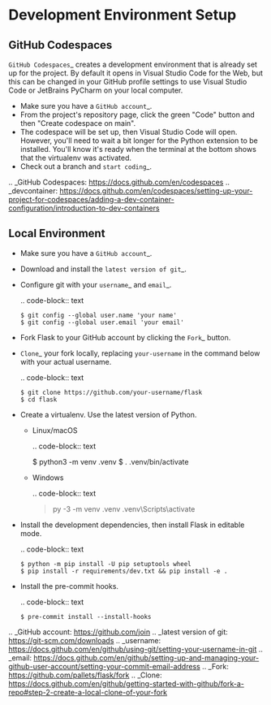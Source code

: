 # Development Environment Setup

## GitHub Codespaces

`GitHub Codespaces`_ creates a development environment that is already set up for the
project. By default it opens in Visual Studio Code for the Web, but this can
be changed in your GitHub profile settings to use Visual Studio Code or JetBrains
PyCharm on your local computer.

-   Make sure you have a `GitHub account`_.
-   From the project's repository page, click the green "Code" button and then "Create
    codespace on main".
-   The codespace will be set up, then Visual Studio Code will open. However, you'll
    need to wait a bit longer for the Python extension to be installed. You'll know it's
    ready when the terminal at the bottom shows that the virtualenv was activated.
-   Check out a branch and `start coding`_.

.. _GitHub Codespaces: https://docs.github.com/en/codespaces
.. _devcontainer: https://docs.github.com/en/codespaces/setting-up-your-project-for-codespaces/adding-a-dev-container-configuration/introduction-to-dev-containers

## Local Environment

-   Make sure you have a `GitHub account`_.
-   Download and install the `latest version of git`_.
-   Configure git with your `username`_ and `email`_.

    .. code-block:: text

        $ git config --global user.name 'your name'
        $ git config --global user.email 'your email'

-   Fork Flask to your GitHub account by clicking the `Fork`_ button.
-   `Clone`_ your fork locally, replacing ``your-username`` in the command below with
    your actual username.

    .. code-block:: text

        $ git clone https://github.com/your-username/flask
        $ cd flask

-   Create a virtualenv. Use the latest version of Python.

    - Linux/macOS

      .. code-block:: text

         $ python3 -m venv .venv
         $ . .venv/bin/activate

    - Windows

      .. code-block:: text

         > py -3 -m venv .venv
         > .venv\Scripts\activate

-   Install the development dependencies, then install Flask in editable mode.

    .. code-block:: text

        $ python -m pip install -U pip setuptools wheel
        $ pip install -r requirements/dev.txt && pip install -e .

-   Install the pre-commit hooks.

    .. code-block:: text

        $ pre-commit install --install-hooks

.. _GitHub account: https://github.com/join
.. _latest version of git: https://git-scm.com/downloads
.. _username: https://docs.github.com/en/github/using-git/setting-your-username-in-git
.. _email: https://docs.github.com/en/github/setting-up-and-managing-your-github-user-account/setting-your-commit-email-address
.. _Fork: https://github.com/pallets/flask/fork
.. _Clone: https://docs.github.com/en/github/getting-started-with-github/fork-a-repo#step-2-create-a-local-clone-of-your-fork
